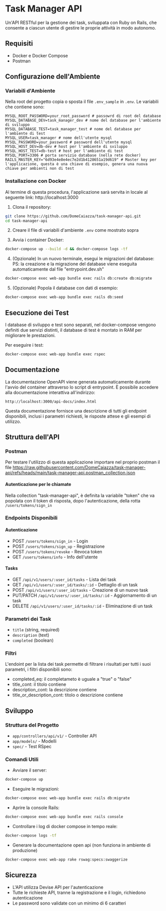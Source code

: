 # Task Manager API

Un'API RESTful per la gestione dei task, sviluppata con Ruby on Rails, che consente a ciascun utente di gestire le proprie attività in modo autonomo.

## Requisiti

- Docker e Docker Compose
- Postman

## Configurazione dell'Ambiente

### Variabili d'Ambiente

Nella root del progetto copia o sposta il file `.env_sample` in `.env`. Le variabili che contiene sono:

```env
MYSQL_ROOT_PASSWORD=your_root_password # passowrd di root del database
MYSQL_DATABASE_DEV=task_manager_dev # nome del database per l'ambiente di sviluppo
MYSQL_DATABASE_TEST=task_manager_test # nome del database per l'ambiente di test
MYSQL_USER=task_manager # nome dell'utente mysql
MYSQL_PASSWORD=your_password # password dell'utente mysql
MYSQL_HOST_DEV=db-dev # host per l'ambiente di sviluppo
MYSQL_HOST_TEST=db-test # host per l'ambiente di test
MYSQL_PORT=3306 # porta servizio database (nella rete docker)
RAILS_MASTER_KEY="6d93e4e8e4ec7e2d1b4128651a19d619" # Master key per l'applicazione, questa è una chiave di esempio, genera una nuova chiave per ambienti non di test
```

### Installazione con Docker

Al termine di questa procedura, l'applicazione sarà servita in locale al seguente link: http://localhost:3000

1. Clona il repository:
```bash
git clone https://github.com/DomeCaiazza/task-manager-api.git
cd task-manager-api
```

2. Creare il file di variabili d'ambiente `.env` come mostrato sopra

3. Avvia i container Docker:
```bash
docker-compose up --build -d && docker-compose logs -tf
```

4. (Opzionale) In un nuovo terminale, esegui le migrazioni del database:
PS: la creazione e la migrazione del database viene eseguita automaticamente dal file "entrypoint.dev.sh"
```bash
docker-compose exec web-app bundle exec rails db:create db:migrate
```

5. (Opzionale) Popola il database con dati di esempio:
```bash
docker-compose exec web-app bundle exec rails db:seed
```

## Esecuzione dei Test

I database di sviluppo e test sono separati, nel docker-compose vengono definiti due servizi distinti, il database di test è montato in RAM per migliorare le prestazioni.

Per eseguire i test:

```bash
docker-compose exec web-app bundle exec rspec
```

## Documentazione

La documentazione OpenAPI viene generata automaticamente durante l'avvio del container attraverso lo script di entrypoint. È possibile accedere alla documentazione interattiva all'indirizzo:

```
http://localhost:3000/api-docs/index.html
```

Questa documentazione fornisce una descrizione di tutti gli endpoint disponibili, inclusi i parametri richiesti, le risposte attese e gli esempi di utilizzo.

## Struttura dell'API

### Postman
Per testare l'utilizzo di questa applicazione importare nel proprio postman il file https://raw.githubusercontent.com/DomeCaiazza/task-manager-api/refs/heads/main/task-manager-api.postman_collection.json

#### Autenticazione per le chiamate
Nella collection "task-manager-api", è definita la variabile "token" che va popolata con il token di risposta, dopo l'autenticazione, della rotta `/users/tokens/sign_in`


### Endpoints Disponibili

#### Autenticazione
- POST `/users/tokens/sign_in` - Login
- POST `/users/tokens/sign_up` - Registrazione
- POST `/users/tokens/revoke` - Revoca token
- GET `/users/tokens/info` - Info dell'utente

#### Tasks
- GET `/api/v1/users/:user_id/tasks` - Lista dei task
- GET `/api/v1/users/:user_id/tasks/:id` - Dettaglio di un task
- POST `/api/v1/users/:user_id/tasks` - Creazione di un nuovo task
- PUT/PATCH `/api/v1/users/:user_id/tasks/:id` - Aggiornamento di un task
- DELETE `/api/v1/users/:user_id/tasks/:id` - Eliminazione di un task

### Parametri dei Task
- `title` (string, required)
- `description` (text)
- `completed` (boolean)

### Filtri
L'endoint per la lista dei task permette di filtrare i risultati per tutti i suoi parametri, i filtri disponibili sono:
- completed_eq: il completameto è uguale a "true" o "false"
- title_cont: il titolo contiene
- description_cont: la descrizione contiene
- title_or_description_cont: titolo o descrizione contiene

## Sviluppo

### Struttura del Progetto
- `app/controllers/api/v1/` - Controller API
- `app/models/` - Modelli
- `spec/` - Test RSpec

### Comandi Utili

- Avviare il server:
```bash
docker-compose up
```

- Eseguire le migrazioni:
```bash
docker-compose exec web-app bundle exec rails db:migrate
```

- Aprire la console Rails:
```bash
docker-compose exec web-app bundle exec rails console
```

- Controllare i log di docker compose in tempo reale:
```bash
docker-compose logs -tf
```

- Generare la documentazione open api (non funziona in ambiente di produzione)
```bash
docker-compose exec web-app rake rswag:specs:swaggerize
```

## Sicurezza

- L'API utilizza Devise API per l'autenticazione
- Tutte le richieste API, tranne la registrazione e il login, richiedono autenticazione
- Le password sono validate con un minimo di 6 caratteri